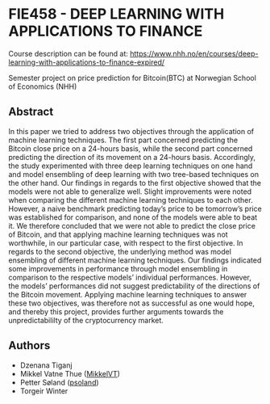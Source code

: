 # FIE458 - DEEP LEARNING WITH APPLICATIONS TO FINANCE 

Course description can be found at: https://www.nhh.no/en/courses/deep-learning-with-applications-to-finance-expired/

Semester project on price prediction for Bitcoin(BTC) at Norwegian School of Economics (NHH)

## Abstract
In this paper we tried to address two objectives through the application of machine learning techniques. The first part concerned predicting the Bitcoin close price on a 24-hours basis, while the second part concerned predicting the direction of its movement on a 24-hours basis. Accordingly, the study experimented with three deep learning techniques on one hand and model ensembling of deep learning with two tree-based techniques on the other hand. Our findings in regards to the first objective showed that the models were not able to generalize well. Slight improvements were noted when comparing the different machine learning techniques to each other. However, a naive benchmark predicting today’s price to be tomorrow’s price was established for comparison, and none of the models were able to beat it. We therefore concluded that we were not able to predict the close price of Bitcoin, and that applying machine learning techniques was not worthwhile, in our particular case, with respect to the first objective. In regards to the second objective, the underlying method was model ensembling of different machine learning techniques. Our findings indicated some improvements in performance through model ensembling in comparison to the respective models’ individual performances. However, the models’ performances did not suggest predictability of the directions of the Bitcoin movement. Applying machine learning techniques to answer these two objectives, was therefore not as successful as one would hope, and thereby this project, provides further arguments towards the unpredictabililty of the cryptocurrency market.

## Authors
* Dzenana Tiganj
* Mikkel Vatne Thue ([MikkelVT](https://github.com/MikkelVT))
* Petter Søland ([psoland](https://github.com/psoland))
* Torgeir Winter
